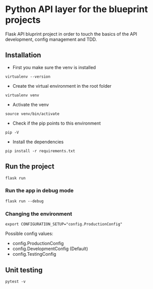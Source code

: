 # Python API layer for the blueprint projects
Flask API bluprint project in order to touch the basics of the API development, config management and TDD.

## Installation
- First you make sure the venv is installed
```
virtualenv --version
```
- Create the virtual environment in the root folder
```
virtualenv venv
```
- Activate the venv
```
source venv/bin/activate
```
- Check if the pip points to this environment
```
pip -V
```
- Install the dependencies
```
pip install -r requirements.txt
```

## Run the project
```
flask run
```

### Run the app in debug mode
```
flask run --debug
```

### Changing the environment
```
export CONFIGURATION_SETUP="config.ProductionConfig"
```
Possible config values:
- config.ProductionConfig
- config.DevelopmentConfig (Default)
- config.TestingConfig

## Unit testing
```
pytest -v
```